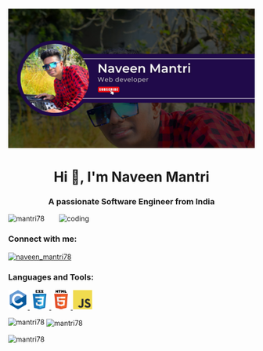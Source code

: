 ![logo](https://github.com/Mantri78/Mantri78/blob/main/images.jpg)
<h1 align="center">Hi 👋, I'm Naveen Mantri</h1>
<h3 align="center">A passionate Software Engineer from India</h3>
<img align="right" src="https://user-images.githubusercontent.com/55389276/140866485-8fb1c876-9a8f-4d6a-98dc-08c4981eaf70.gif" alt="coding" width="400px">

<p align="left"> <img src="https://komarev.com/ghpvc/?username=mantri78&label=Profile%20views&color=0e75b6&style=flat" alt="mantri78" /> </p>

<h3 align="left">Connect with me:</h3>
<p align="left">
<a href="https://instagram.com/naveen_mantri78" target="blank"><img align="center" src="https://raw.githubusercontent.com/rahuldkjain/github-profile-readme-generator/master/src/images/icons/Social/instagram.svg" alt="naveen_mantri78" height="30" width="40" /></a>
</p>

<h3 align="left">Languages and Tools:</h3>
<p align="left"> <a href="https://www.cprogramming.com/" target="_blank" rel="noreferrer"> <img src="https://raw.githubusercontent.com/devicons/devicon/master/icons/c/c-original.svg" alt="c" width="40" height="40"/> </a> <a href="https://www.w3schools.com/css/" target="_blank" rel="noreferrer"> <img src="https://raw.githubusercontent.com/devicons/devicon/master/icons/css3/css3-original-wordmark.svg" alt="css3" width="40" height="40"/> </a> <a href="https://www.w3.org/html/" target="_blank" rel="noreferrer"> <img src="https://raw.githubusercontent.com/devicons/devicon/master/icons/html5/html5-original-wordmark.svg" alt="html5" width="40" height="40"/> </a> <a href="https://developer.mozilla.org/en-US/docs/Web/JavaScript" target="_blank" rel="noreferrer"> <img src="https://raw.githubusercontent.com/devicons/devicon/master/icons/javascript/javascript-original.svg" alt="javascript" width="40" height="40"/> </a> </p>

<p><img align="left" src="https://github-readme-stats.vercel.app/api/top-langs?username=mantri78&show_icons=true&locale=en&layout=compact" alt="mantri78" /></p>

<p>&nbsp;<img align="center" src="https://github-readme-stats.vercel.app/api?username=mantri78&show_icons=true&locale=en" alt="mantri78" /></p>

<p><img align="center" src="https://github-readme-streak-stats.herokuapp.com/?user=mantri78&" alt="mantri78" /></p>
